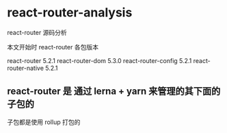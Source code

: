# react-router-analysis

react-router 源码分析

本文开始时 react-router 各包版本

react-router 5.2.1
react-router-dom 5.3.0
react-router-config 5.2.1
react-router-native 5.2.1

## react-router 是 通过 lerna + yarn 来管理的其下面的子包的

子包都是使用 rollup 打包的
